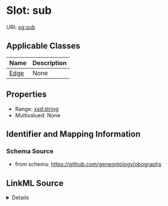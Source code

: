 # Slot: sub

URI: [og:sub](https://github.com/geneontology/obographs/sub)



<!-- no inheritance hierarchy -->




## Applicable Classes

| Name | Description |
| --- | --- |
[Edge](Edge.md) | None






## Properties

* Range: [xsd:string](http://www.w3.org/2001/XMLSchema#string)
* Multivalued: None







## Identifier and Mapping Information







### Schema Source


* from schema: https://github.com/geneontology/obographs




## LinkML Source

<details>
```yaml
name: sub
from_schema: https://github.com/geneontology/obographs
rank: 1000
alias: sub
domain_of:
- Edge
range: string

```
</details>
